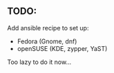 ## TODO: 

Add ansible recipe to set up:

- Fedora (Gnome, dnf)
- openSUSE (KDE, zypper, YaST)

Too lazy to do it now...
